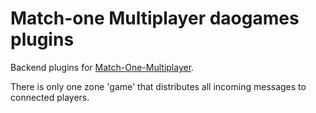 # Match-one Multiplayer daogames plugins

Backend plugins for [Match-One-Multiplayer](https://github.com/esterlus/Match-One-Multiplayer).

There is only one zone 'game' that distributes all incoming messages to connected players.
